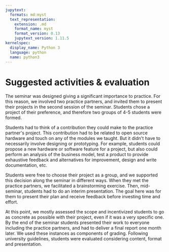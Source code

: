 ```yaml
---
jupytext:
  formats: md:myst
  text_representation:
    extension: .md
    format_name: myst
    format_version: 0.13
    jupytext_version: 1.11.5
kernelspec:
  display_name: Python 3
  language: python
  name: python3
---
```


# Suggested activities & evaluation

The seminar was designed giving a significant importance to practice. For this reason, we involved two practice partners, and invited them to present their projects in the second session of the seminar. Students chose a project of their preference, and therefore two groups of 4-5 students were formed.

Students had to think of a contribution they could make to the practice partner's project. This contribution had to be related to open source hardware and touch on any of the modules we taught. But it didn't have to necessarily involve designing or prototyping. For example, students could propose a new hardware or software feature for a project, but also could perform an analysis of the business model, test a product to provide exhaustive feedback and alternatives for improvement, design and write documentation, etc.

Students were free to choose their project as a group, and we supported this decision along the seminar in different ways. When they met the practice partners, we facilitated a brainstorming exercise. Then, mid-seminar, students had to do an interim presentation. The goal here was for them to present their plan and receive feedback before investing time and effort.

At this point, we mostly assessed the scope and incentivized students to go as concrete as possible with their project, even if it was a very specific one. By the end of the seminar students presented their work to everyone including the practice partners, and had to deliver a final report one month later. We used these instances as components of grading. Following university guidelines, students were evaluated considering content, format and presentation.
